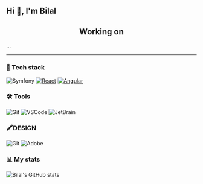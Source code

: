 ## Hi 👋, I'm Bilal

<h2 align="center">Working on</h2>

...

----

### 🧰 Tech stack

![Symfony](https://img.shields.io/badge/-Symfony-101010?style=for-the-badge&logo=Symfony&logoColor=white)
<a href='https://github.com/0Mrbilal0/CINEMAX'>![React](https://img.shields.io/badge/-React-101010?style=for-the-badge&logo=React&logoColor=white)</a>
<a href='https://github.com/0Mrbilal0/Pokedex'>![Angular](https://img.shields.io/badge/-Angular-101010?style=for-the-badge&logo=Angular&logoColor=white)</a>

### 🛠️ Tools
![Git](https://img.shields.io/badge/-Git-101010?style=for-the-badge&logo=git&logoColor=white)
![VSCode](https://img.shields.io/badge/-VSCode-101010?style=for-the-badge&logo=visualstudiocode&logoColor=white)
![JetBrain](https://img.shields.io/badge/-JETBRAIN-101010?style=for-the-badge&logo=jetbrains&logoColor=white)

### 🖍️DESIGN
![Git](https://img.shields.io/badge/-FIGMA-101010?style=for-the-badge&logo=FIGMA&logoColor=white)
![Adobe](https://img.shields.io/badge/-adobe%20color-101010?style=for-the-badge&logo=adobe&logoColor=white)

### 📊 My stats
![Bilal's GitHub stats](https://github-readme-stats-sigma-five.vercel.app/api?username=0Mrbilal0&show_icons=true&theme=prussian)

<!--
**0Mrbilal0/0Mrbilal0** is a ✨ _special_ ✨ repository because its `README.md` (this file) appears on your GitHub profile.

Here are some ideas to get you started:

- 🔭 I’m currently working on ...
- 🌱 I’m currently learning ...
- 👯 I’m looking to collaborate on ...
- 🤔 I’m looking for help with ...
- 💬 Ask me about ...
- 📫 How to reach me: ...
- 😄 Pronouns: ...
- ⚡ Fun fact: ...
-->
